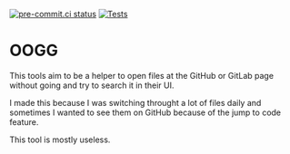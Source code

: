 [![pre-commit.ci status](https://results.pre-commit.ci/badge/github/r0x0d/oogg/main.svg)](https://results.pre-commit.ci/latest/github/r0x0d/oogg/main)
[![Tests](https://github.com/r0x0d/oogg/actions/workflows/tests.yml/badge.svg)](https://github.com/r0x0d/oogg/actions/workflows/tests.yml)

# OOGG

This tools aim to be a helper to open files at the GitHub or GitLab page without
going and try to search it in their UI.

I made this because I was switching throught a lot of files daily and sometimes
I wanted to see them on GitHub because of the jump to code feature.

This tool is mostly useless.
